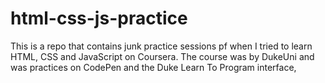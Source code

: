 # html-css-js-practice
This is a repo that contains junk practice sessions pf when I tried to learn HTML, CSS and JavaScript on Coursera. The course was by DukeUni and was practices on CodePen and the Duke Learn To Program interface,
